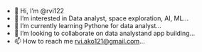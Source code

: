 - 👋 Hi, I’m @rvi122
- 👀 I’m interested in Data analyst, space exploration, AI, ML...
- 🌱 I’m currently learning Pythone for data analyst...
- 💞️ I’m looking to collaborate on data analystand app building...
- 📫 How to reach me rvi.ako121@gmail.com...

<!---
rvi122/rvi122 is a ✨ special ✨ repository because its `README.md` (this file) appears on your GitHub profile.
You can click the Preview link to take a look at your changes.
--->



